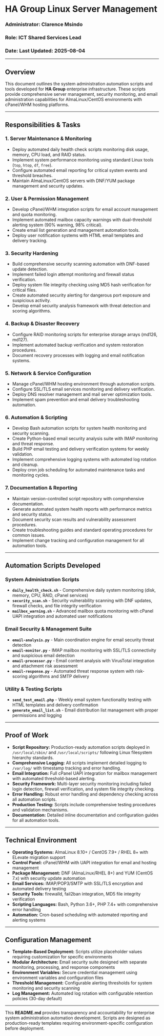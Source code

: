 # **HA Group Linux Server Management**  
### **Administrator:** Clarence Msindo  
### **Role:** ICT Shared Services Lead  
### **Date:** Last Updated: 2025-08-04  
---

## **Overview**  
This document outlines the system administration automation scripts and tools developed for **HA Group** enterprise infrastructure. These scripts provide comprehensive server management, security monitoring, and email administration capabilities for AlmaLinux/CentOS environments with cPanel/WHM hosting platforms.

---

## **Responsibilities & Tasks**  

### **1. Server Maintenance & Monitoring**  
- Deploy automated daily health check scripts monitoring disk usage, memory, CPU load, and RAID status.  
- Implement system performance monitoring using standard Linux tools (`top`, `htop`, `df`, `free`).  
- Configure automated email reporting for critical system events and threshold breaches.  
- Maintain AlmaLinux/CentOS servers with DNF/YUM package management and security updates.  

### **2. User & Permission Management**  
- Develop cPanel/WHM integration scripts for email account management and quota monitoring.  
- Implement automated mailbox capacity warnings with dual-threshold alerting system (90% warning, 98% critical).  
- Create email list generation and management automation tools.  
- Deploy user notification systems with HTML email templates and delivery tracking.  

### **3. Security Hardening**  
- Build comprehensive security scanning automation with DNF-based update detection.  
- Implement failed login attempt monitoring and firewall status verification.  
- Deploy system file integrity checking using MD5 hash verification for critical files.  
- Create automated security alerting for dangerous port exposure and suspicious activity.  
- Develop email security analysis framework with threat detection and scoring algorithms.  

### **4. Backup & Disaster Recovery**  
- Configure RAID monitoring scripts for enterprise storage arrays (md126, md127).  
- Implement automated backup verification and system restoration procedures.  
- Document recovery processes with logging and email notification systems.  

### **5. Network & Service Configuration**  
- Manage cPanel/WHM hosting environment through automation scripts.  
- Configure SSL/TLS email services monitoring and delivery verification.  
- Deploy DNS resolver management and mail server optimization tools.  
- Implement spam prevention and email delivery troubleshooting automation.  

### **6. Automation & Scripting**  
- Develop Bash automation scripts for system health monitoring and security scanning.  
- Create Python-based email security analysis suite with IMAP monitoring and threat response.  
- Build PHP email testing and delivery verification systems for weekly validation.  
- Implement comprehensive logging systems with automated log rotation and cleanup.  
- Deploy cron job scheduling for automated maintenance tasks and monitoring cycles.  

### **7. Documentation & Reporting**  
- Maintain version-controlled script repository with comprehensive documentation.  
- Generate automated system health reports with performance metrics and security status.  
- Document security scan results and vulnerability assessment procedures.  
- Create troubleshooting guides and standard operating procedures for common issues.  
- Implement change tracking and configuration management for all automation tools.  

---

## **Automation Scripts Developed**  

### **System Administration Scripts**
- **`daily_health_check.sh`** - Comprehensive daily system monitoring (disk, memory, CPU, RAID, cPanel services)
- **`security_scan.sh`** - Security vulnerability scanning with DNF updates, firewall checks, and file integrity verification  
- **`mailbox_warning.sh`** - Advanced mailbox quota monitoring with cPanel UAPI integration and automated user notifications

### **Email Security & Management Suite**  
- **`email-analysis.py`** - Main coordination engine for email security threat detection
- **`email-monitor.py`** - IMAP mailbox monitoring with SSL/TLS connectivity and suspicious email detection
- **`email-processor.py`** - Email content analysis with VirusTotal integration and attachment risk assessment
- **`email-response.py`** - Automated threat response system with risk-scoring algorithms and SMTP delivery

### **Utility & Testing Scripts**
- **`send_test_email.php`** - Weekly email system functionality testing with HTML templates and delivery confirmation
- **`generate_email_list.sh`** - Email distribution list management with proper permissions and logging

---

## **Proof of Work**  
- **Script Repository:** Production-ready automation scripts deployed in `/usr/local/sbin/` and `/usr/local/scripts/` following Linux filesystem hierarchy standards.  
- **Comprehensive Logging:** All scripts implement detailed logging to `/var/log/` with timestamp tracking and error handling.  
- **Email Integration:** Full cPanel UAPI integration for mailbox management with automated threshold-based alerting.  
- **Security Framework:** Multi-layer security monitoring including failed login detection, firewall verification, and system file integrity checking.  
- **Error Handling:** Robust error handling and dependency checking across all automation scripts.  
- **Production Testing:** Scripts include comprehensive testing procedures and validation mechanisms.  
- **Documentation:** Detailed inline documentation and configuration guides for all automation tools.  

---

## **Technical Environment**  
- **Operating Systems:** AlmaLinux 8.10+ / CentOS 7.9+ / RHEL 8+ with ELevate migration support  
- **Control Panel:** cPanel/WHM with UAPI integration for email and hosting management  
- **Package Management:** DNF (AlmaLinux/RHEL 8+) and YUM (CentOS 7.x) with security update automation  
- **Email Services:** IMAP/POP3/SMTP with SSL/TLS encryption and automated delivery testing  
- **Security Tools:** firewalld, fail2ban integration, MD5 file integrity verification  
- **Scripting Languages:** Bash, Python 3.6+, PHP 7.4+ with comprehensive error handling  
- **Automation:** Cron-based scheduling with automated reporting and alerting systems  

---

## **Configuration Management**  
- **Template-Based Deployment:** Scripts utilize placeholder values requiring customization for specific environments  
- **Modular Architecture:** Email security suite designed with separate monitoring, processing, and response components  
- **Environment Variables:** Secure credential management using environment variables and configuration files  
- **Threshold Management:** Configurable alerting thresholds for system monitoring and security scanning  
- **Log Management:** Automated log rotation with configurable retention policies (30-day default)  

---

This **README.md** provides transparency and accountability for enterprise system administration automation development. Scripts are designed as production-ready templates requiring environment-specific configuration before deployment.

